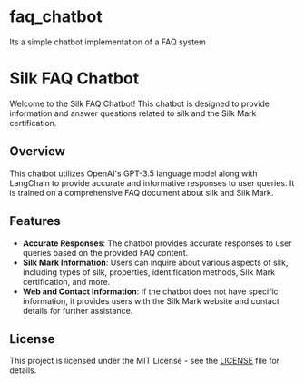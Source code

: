 # faq_chatbot
Its a simple chatbot implementation of a FAQ system 

# Silk FAQ Chatbot

Welcome to the Silk FAQ Chatbot! This chatbot is designed to provide information and answer questions related to silk and the Silk Mark certification.

## Overview

This chatbot utilizes OpenAI's GPT-3.5 language model along with LangChain to provide accurate and informative responses to user queries. It is trained on a comprehensive FAQ document about silk and Silk Mark.

## Features

- **Accurate Responses**: The chatbot provides accurate responses to user queries based on the provided FAQ content.
- **Silk Mark Information**: Users can inquire about various aspects of silk, including types of silk, properties, identification methods, Silk Mark certification, and more.
- **Web and Contact Information**: If the chatbot does not have specific information, it provides users with the Silk Mark website and contact details for further assistance.



## License

This project is licensed under the MIT License - see the [LICENSE](LICENSE) file for details.
